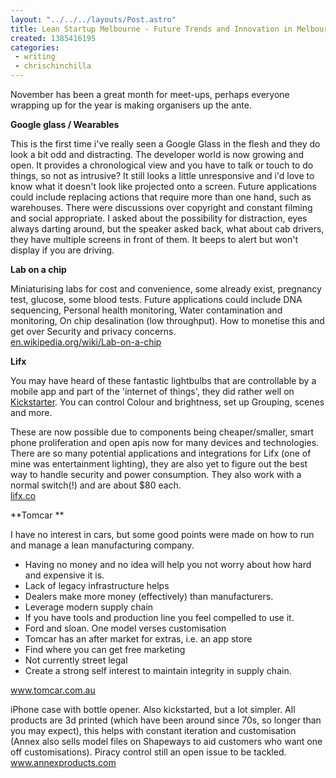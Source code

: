 ```yaml
---
layout: "../../../layouts/Post.astro"
title: Lean Startup Melbourne - Future Trends and Innovation in Melbourne Startups
created: 1385416195
categories:
 - writing
 - chrischinchilla
---
```


November has been a great month for meet-ups, perhaps everyone wrapping up for the year is making organisers up the ante.

**Google glass / Wearables**

This is the first time i've really seen a Google Glass in the flesh and they do look a bit odd and distracting. The developer world is now growing and open. It provides a chronological view and you have to talk or touch to do things,  so not as intrusive? It still looks a little unresponsive and i'd love to know what it doesn't look like projected onto a  screen. Future applications could include replacing actions that require more than one hand, such as warehouses. There were discussions over copyright and constant filming and social appropriate. I asked about the possibility for distraction, eyes always darting around, but the speaker asked back, what about cab drivers, they have multiple screens in front of them. It beeps to alert but won't display if you are driving.

**Lab on a chip**

Miniaturising labs for cost and convenience, some already exist, pregnancy test, glucose,  some blood tests. Future applications could include DNA sequencing, Personal health monitoring, Water contamination and monitoring, On chip desalination (low throughput). How to monetise this and get over Security and privacy concerns.<br /><a href="https://en.wikipedia.org/wiki/Lab-on-a-chip" target="_blank">en.wikipedia.org/wiki/Lab-on-a-chip</a>

**Lifx**

You may have heard of these fantastic lightbulbs that are controllable by a mobile app and part of the 'internet of things', they did rather well on <a href="https://www.kickstarter.com/projects/limemouse/lifx-the-light-bulb-reinvented" target="_blank">Kickstarter</a>. You can control Colour and brightness, set up Grouping, scenes and more.

These are now possible due to components being cheaper/smaller, smart phone proliferation and open apis now for many devices and technologies. There are so many potential applications and integrations for Lifx (one of mine was entertainment lighting), they are also yet to figure out the best way to handle security and power consumption. They also work with a normal switch(!) and are about $80 each.<br /><a href="https://lifx.co/" target="_blank">lifx.co</a>

**Tomcar **

I have no interest in cars, but some good points were made on how to run and manage a lean manufacturing company.<ul><li>Having no money and no idea will help you not worry about how hard and expensive it is.</li><li>Lack of legacy infrastructure helps</li><li>Dealers make more money (effectively) than manufacturers. </li><li>Leverage  modern supply chain</li><li>If you have tools and production line you feel compelled to use it. </li><li>Ford and sloan. One model verses customisation</li><li>Tomcar has an after market for extras, i.e. an app store</li><li>Find where you can get free marketing</li><li>Not currently street legal </li><li>Create a strong self interest to maintain integrity in supply chain.</li></ul>

<a href="https://www.tomcar.com.au/" target="_blank">www.tomcar.com.au</a>

iPhone case with bottle opener. Also kickstarted, but a lot simpler. All products are 3d printed (which have been around since 70s, so longer than you may expect), this helps with constant iteration and customisation (Annex also sells model files on Shapeways to aid customers who want one off customisations). Piracy control still an open issue to be tackled.<br /><a href="https://www.annexproducts.com/" target="_blank">www.annexproducts.com</a>
